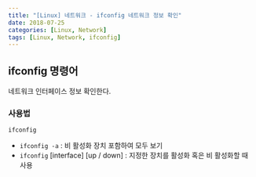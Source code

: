 ```yaml
---
title: "[Linux] 네트워크 - ifconfig 네트워크 정보 확인"
date: 2018-07-25
categories: [Linux, Network]
tags: [Linux, Network, ifconfig]
---
```


## ifconfig 명령어
네트워크 인터페이스 정보 확인한다.

### 사용법
```
ifconfig
```
- `ifconfig -a` : 비 활성화 장치 포함하여 모두 보기
- `ifconfig` [interface] [up / down] : 지정한 장치를 활성화 혹은 비 활성화할 때 사용
